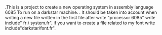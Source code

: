 .This is a project to create a new operating system in assembly language 6085
To run on a darkstar machine.
. It should be taken into account when writing a new file written in the first file after write "processor 6085" write include" fr / system.fr". if you want to create a file related to my font write include"darkstar/font.fr".
